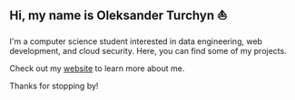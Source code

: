## Hi, my name is Oleksander Turchyn ⛵️

I'm a computer science student interested in data engineering, web development, and cloud security. Here, you can find some of my projects. 

Check out my [website](https://olesturchyn.com) to learn more about me. 

Thanks for stopping by!
